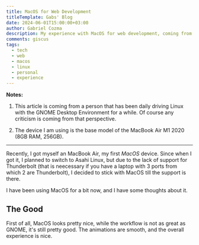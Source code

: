 ```yaml
---
title: MacOS for Web Development
titleTemplate: Gabs' Blog
date: 2024-06-01T15:00:00+03:00
author: Gabriel Cozma
description: My experience with MacOS for web development, coming from a GNOME Linux environment.
comments: giscus
tags:
  - tech
  - web
  - macos
  - linux
  - personal
  - experience
---
```


**Notes:**

1. This article is coming from a person that has been daily driving Linux with the GNOME Desktop Environment for a while. Of course any criticism is coming from that perspective.

2. The device I am using is the base model of the MacBook Air M1 2020 (8GB RAM, 256GB).

---

Recently, I got myself an MacBook Air, my first _MacOS_ device. Since when I got it, I planned to switch to Asahi Linux, but due to the lack of support for Thunderbolt (that is neecessary if you have a laptop with 3 ports from which 2 are Thunderbolt), I decided to stick with MacOS till the support is there.

I have been using MacOS for a bit now, and I have some thoughts about it.

## The Good

First of all, MacOS looks pretty nice, while the workflow is not as great as GNOME, it's still pretty good. The animations are smooth, and the overall experience is nice.
